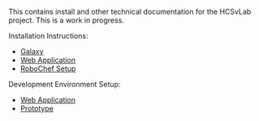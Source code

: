 This contains install and other technical documentation for the HCSvLab project. This is a work in progress.

Installation Instructions:
* [Galaxy](Galaxy.md)
* [Web Application](WebApp.md)
* [RoboChef Setup](RoboChefSetup.md)

Development Environment Setup:
* [Web Application](WebAppDevSetup.md)
* [Prototype](PrototypeDevSetup.md)